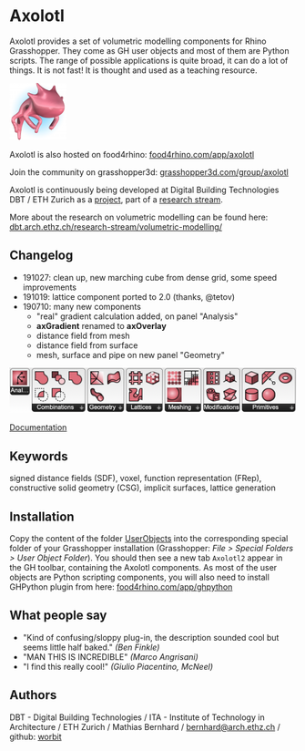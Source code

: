 # Axolotl
Axolotl provides a set of volumetric modelling components for Rhino Grasshopper. They come as GH user objects and most of them are Python scripts. The range of possible applications is quite broad, it can do a lot of things. It is not fast! It is thought and used as a teaching resource.

![Axolotl Logo](pix/axolotllogo.png)

Axolotl is also hosted on food4rhino: [food4rhino.com/app/axolotl](http://www.food4rhino.com/app/axolotl)

Join the community on grasshopper3d: [grasshopper3d.com/group/axolotl](http://www.grasshopper3d.com/group/axolotl)

Axolotl is continuously being developed at Digital Building Technologies DBT / ETH Zurich as a [project](http://dbt.arch.ethz.ch/project/axolotl/), part of a [research stream](http://dbt.arch.ethz.ch/research-stream/volumetric-modelling/).

More about the research on volumetric modelling can be found here:
[dbt.arch.ethz.ch/research-stream/volumetric-modelling/](http://dbt.arch.ethz.ch/research-stream/volumetric-modelling/)

## Changelog

* 191027: clean up, new marching cube from dense grid, some speed improvements
* 191019: lattice component ported to 2.0 (thanks, @tetov)
* 190710: many new components
  * "real" gradient calculation added, on panel "Analysis"
  * **axGradient** renamed to **axOverlay**
  * distance field from mesh
  * distance field from surface
  * mesh, surface and pipe on new panel "Geometry"

![Axolotl Palette](pix/palette_n.png)

[Documentation](documentation.md)

## Keywords
signed distance fields (SDF), voxel, function representation (FRep), constructive solid geometry (CSG), implicit surfaces, lattice generation

## Installation
Copy the content of the folder [UserObjects](UserObjects) into the corresponding special folder of your Grasshopper installation (Grasshopper: *File > Special Folders > User Object Folder*). You should then see a new tab `Axolotl2` appear in the GH toolbar, containing the Axolotl components.
As most of the user objects are Python scripting components, you will also need to install GHPython plugin from here: [food4rhino.com/app/ghpython](http://www.food4rhino.com/app/ghpython)

## What people say
- "Kind of confusing/sloppy plug-in, the description sounded cool but seems little half baked." *(Ben Finkle)*
- "MAN THIS IS INCREDIBLE" *(Marco Angrisani)*
- "I find this really cool!" *(Giulio Piacentino, McNeel)*

## Authors
DBT - Digital Building Technologies / ITA - Institute of Technology in Architecture / ETH Zurich / Mathias Bernhard / [bernhard@arch.ethz.ch](mailto:bernhard@arch.ethz.ch) / github: [worbit](https://github.com/worbit)
